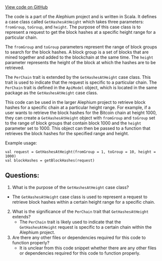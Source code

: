 [View code on GitHub](https://github.com/alephium/alephium/blob/master/api/src/main/scala/org/alephium/api/model/GetHashesAtHeight.scala)

The code is a part of the Alephium project and is written in Scala. It defines a case class called `GetHashesAtHeight` which takes three parameters: `fromGroup`, `toGroup`, and `height`. The purpose of this case class is to represent a request to get the block hashes at a specific height range for a particular chain.

The `fromGroup` and `toGroup` parameters represent the range of block groups to search for the block hashes. A block group is a set of blocks that are mined together and added to the blockchain at the same time. The `height` parameter represents the height of the block at which the hashes are to be retrieved.

The `PerChain` trait is extended by the `GetHashesAtHeight` case class. This trait is used to indicate that the request is specific to a particular chain. The `PerChain` trait is defined in the `ApiModel` object, which is located in the same package as the `GetHashesAtHeight` case class.

This code can be used in the larger Alephium project to retrieve block hashes for a specific chain at a particular height range. For example, if a user wants to retrieve the block hashes for the Bitcoin chain at height 1000, they can create a `GetHashesAtHeight` object with `fromGroup` and `toGroup` set to the range of block groups that contain block 1000 and the `height` parameter set to 1000. This object can then be passed to a function that retrieves the block hashes for the specified range and height.

Example usage:

```
val request = GetHashesAtHeight(fromGroup = 1, toGroup = 10, height = 1000)
val blockHashes = getBlockHashes(request)
```
## Questions: 
 1. What is the purpose of the `GetHashesAtHeight` case class?
   - The `GetHashesAtHeight` case class is used to represent a request to retrieve block hashes within a certain height range for a specific chain.
2. What is the significance of the `PerChain` trait that `GetHashesAtHeight` extends?
   - The `PerChain` trait is likely used to indicate that the `GetHashesAtHeight` request is specific to a certain chain within the Alephium project.
3. Are there any other files or dependencies required for this code to function properly?
   - It is unclear from this code snippet whether there are any other files or dependencies required for this code to function properly.
